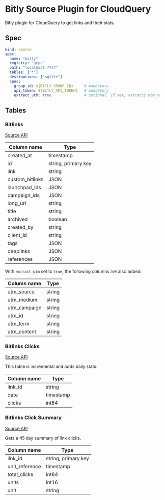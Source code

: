 # Bitly Source Plugin for CloudQuery

Bitly plugin for CloudQuery to get links and their stats.

## Spec

```yaml
kind: source
spec:
  name: "bitly"
  registry: "grpc"
  path: "localhost:7777"
  tables: ['*']
  destinations: ["sqlite"]
  spec:
    group_id: ${BITLY_GROUP_ID}     # mandatory
    api_token: ${BITLY_API_TOKEN}   # mandatory
    extract_utm: true               # optional. If set, extracts utm_tags from the long_url into separate columns
```

## Tables

### Bitlinks

[Source API](https://dev.bitly.com/api-reference/#getBitlinksByGroup)

|Column name | Type |
|---|---|
|created_at | timestamp |
|id | string, primary key|
|link | string|
|custom_bitlinks |JSON|
|launchpad_ids |JSON|
|campaign_ids |JSON|
|long_url | string|
|title | string|
|archived | boolean|
|created_by | string|
|client_id | string|
|tags |JSON|
|deeplinks |JSON|
|references |JSON|

With `extract_utm` set to `true`, the following columns are also added:

|Column name | Type |
|---|---|
|utm_source | string |
|utm_medium | string |
|utm_campaign | string |
|utm_id | string |
|utm_term | string |
|utm_content | string |

### Bitlinks Clicks

[Source API](https://dev.bitly.com/api-reference/#getClicksForBitlink)

This table is incremental and adds daily stats.

|Column name | Type |
|---|---|
| link_id | string |
| date | timestamp |
| clicks | int64 |

### Bitlinks Click Summary

[Source API](https://dev.bitly.com/api-reference/#getClicksSummaryForBitlink)

Gets a 45 day summary of link clicks.

|Column name | Type |
|---|---|
| link_id | string, primary key|
| unit_reference | timestamp |
| total_clicks | int64 |
| units | int16 |
| unit | string |
